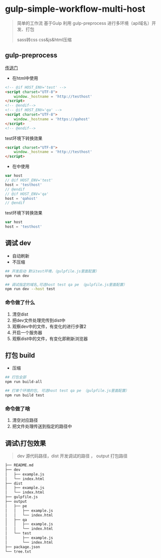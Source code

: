 # gulp-simple-workflow-multi-host

> 简单的工作流 基于Gulp 利用 gulp-preprocess 进行多环境（api域名）开发、打包
> 
> sass转css css&js&html压缩

## gulp-preprocess
[传送门](https://www.npmjs.com/package/gulp-preprocess)

* 在html中使用

```HTML
<!-- @if HOST_ENV='test' -->
<script charset="UTF-8">
    window._hostname = 'http://testhost'
</script>
<!-- @endif-->
<!-- @if HOST_ENV='qa' -->
<script charset="UTF-8">
    window._hostname = 'https://qahost'
</script>
<!-- @endif-->
```
test环境下转换效果

```HTML
<script charset="UTF-8">
    window._hostname = 'http://testhost'
</script>
```
* 在中使用

```javaScript
var host
// @if HOST_ENV='test'
host = 'testhost'
// @endif
// @if HOST_ENV='qa'
host = 'qahost'
// @endif
```
test环境下转换效果

```javaScript
var host
host = 'testhost'
```


## 调试 dev
* 自动刷新
* 不压缩

```bash
## 开发启动 默认test环境，（gulpfile.js里面配置）
npm run dev

## 调试指定的域名,可选host test qa pe （gulpfile.js里面配置）
npm run dev --host test

```

### 命令做了什么
1. 清空dist
2. 把dev文件处理完传到dist中
3. 观察dev中的文件，有变化的进行步骤2
4. 开启一个服务器
5. 观察dist中的文件，有变化即刷新浏览器

## 打包 build
* 压缩

```bash
## 打包全部
npm run build-all

## 打单个环境的包, 可选host test qa pe （gulpfile.js里面配置）
npm run build test

```
### 命令做了啥
1. 清空对应路径
2. 把文件处理传送到指定的路径中

## 调试\打包效果
> dev 源代码路径，dist 开发调试的路径 ， output 打包路径

```bash
├── README.md
├── dev
│   ├── example.js
│   └── index.html
├── dist
│   ├── example.js
│   └── index.html
├── gulpfile.js
├── output
│   ├── pe
│   │   ├── example.js
│   │   └── index.html
│   ├── qa
│   │   ├── example.js
│   │   └── index.html
│   └── test
│       ├── example.js
│       └── index.html
├── package.json
└── tree.txt
```